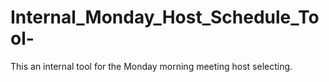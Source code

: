 # Internal_Monday_Host_Schedule_Tool-
This an internal tool for the Monday morning meeting host selecting.
